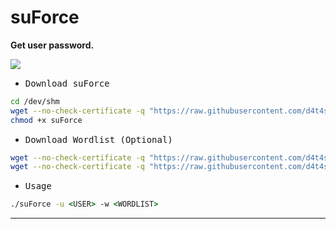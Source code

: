 # suForce

**Get user password.**

![](/screenshot.png)

- <kbd>Download suForce</kbd>

```sh
cd /dev/shm
wget --no-check-certificate -q "https://raw.githubusercontent.com/d4t4s3c/suForce/main/suForce"
chmod +x suForce
```

- <kbd>Download Wordlist (Optional)</kbd>

```sh
wget --no-check-certificate -q "https://raw.githubusercontent.com/d4t4s3c/suForce/main/techyou.txt"
wget --no-check-certificate -q "https://raw.githubusercontent.com/d4t4s3c/suForce/main/top12000.txt"
```

- <kbd>Usage</kbd>

```cmd
./suForce -u <USER> -w <WORDLIST>
```

---

